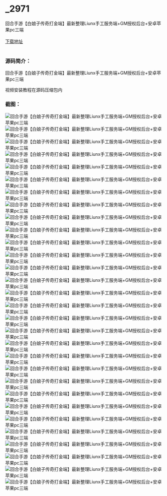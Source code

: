 # _2971
回合手游【白娘子传奇打金端】最新整理Liunx手工服务端+GM授权后台+安卓苹果pc三端
<br/></br>
[下载地址](https://www.uuid2.com/2971.html "下载地址")
<br/></br>
<h3>源码简介：</h3>
<p>回合手游【白娘子传奇打金端】最新整理Liunx手工服务端+GM授权后台+安卓苹果pc三端<p>
<p>视频安装教程在源码压缩包内<p>
<h3>截图：</h3>
<img src="https://www.uuid2.com/wp-content/uploads/img/202206/5267e96510.jpg" alt="回合手游【白娘子传奇打金端】最新整理Liunx手工服务端+GM授权后台+安卓苹果pc三端"><img src="https://www.uuid2.com/wp-content/uploads/img/202206/5267e96538.jpg" alt="回合手游【白娘子传奇打金端】最新整理Liunx手工服务端+GM授权后台+安卓苹果pc三端"><img src="https://www.uuid2.com/wp-content/uploads/img/202206/5267e96671.jpg" alt="回合手游【白娘子传奇打金端】最新整理Liunx手工服务端+GM授权后台+安卓苹果pc三端"><img src="https://www.uuid2.com/wp-content/uploads/img/202206/5267e96336.jpg" alt="回合手游【白娘子传奇打金端】最新整理Liunx手工服务端+GM授权后台+安卓苹果pc三端"><img src="https://www.uuid2.com/wp-content/uploads/img/202206/1d6f9f2908.jpg" alt="回合手游【白娘子传奇打金端】最新整理Liunx手工服务端+GM授权后台+安卓苹果pc三端"><img src="https://www.uuid2.com/wp-content/uploads/img/202206/1d6f9f2285.jpg" alt="回合手游【白娘子传奇打金端】最新整理Liunx手工服务端+GM授权后台+安卓苹果pc三端"><img src="https://www.uuid2.com/wp-content/uploads/img/202206/1d6f9f2497.jpg" alt="回合手游【白娘子传奇打金端】最新整理Liunx手工服务端+GM授权后台+安卓苹果pc三端"><img src="https://www.uuid2.com/wp-content/uploads/img/202206/1d6f9f2608.jpg" alt="回合手游【白娘子传奇打金端】最新整理Liunx手工服务端+GM授权后台+安卓苹果pc三端"><img src="https://www.uuid2.com/wp-content/uploads/img/202206/1d6f9f2926.jpg" alt="回合手游【白娘子传奇打金端】最新整理Liunx手工服务端+GM授权后台+安卓苹果pc三端"><img src="https://www.uuid2.com/wp-content/uploads/img/202206/1d6f9f2893.jpg" alt="回合手游【白娘子传奇打金端】最新整理Liunx手工服务端+GM授权后台+安卓苹果pc三端"><img src="https://www.uuid2.com/wp-content/uploads/img/202206/f374952174.jpg" alt="回合手游【白娘子传奇打金端】最新整理Liunx手工服务端+GM授权后台+安卓苹果pc三端"><img src="https://www.uuid2.com/wp-content/uploads/img/202206/f374952269.jpg" alt="回合手游【白娘子传奇打金端】最新整理Liunx手工服务端+GM授权后台+安卓苹果pc三端"><img src="https://www.uuid2.com/wp-content/uploads/img/202206/f374952975.jpg" alt="回合手游【白娘子传奇打金端】最新整理Liunx手工服务端+GM授权后台+安卓苹果pc三端"><img src="https://www.uuid2.com/wp-content/uploads/img/202206/f374952571.jpg" alt="回合手游【白娘子传奇打金端】最新整理Liunx手工服务端+GM授权后台+安卓苹果pc三端"><img src="https://www.uuid2.com/wp-content/uploads/img/202206/f374952184.jpg" alt="回合手游【白娘子传奇打金端】最新整理Liunx手工服务端+GM授权后台+安卓苹果pc三端"><img src="https://www.uuid2.com/wp-content/uploads/img/202206/f374952357.jpg" alt="回合手游【白娘子传奇打金端】最新整理Liunx手工服务端+GM授权后台+安卓苹果pc三端"><img src="https://www.uuid2.com/wp-content/uploads/img/202206/b3b124a323.jpg" alt="回合手游【白娘子传奇打金端】最新整理Liunx手工服务端+GM授权后台+安卓苹果pc三端"><img src="https://www.uuid2.com/wp-content/uploads/img/202206/b3b124a186.jpg" alt="回合手游【白娘子传奇打金端】最新整理Liunx手工服务端+GM授权后台+安卓苹果pc三端"><img src="https://www.uuid2.com/wp-content/uploads/img/202206/b3b124a461.jpg" alt="回合手游【白娘子传奇打金端】最新整理Liunx手工服务端+GM授权后台+安卓苹果pc三端"><img src="https://www.uuid2.com/wp-content/uploads/img/202206/b3b124a709.jpg" alt="回合手游【白娘子传奇打金端】最新整理Liunx手工服务端+GM授权后台+安卓苹果pc三端"><img src="https://www.uuid2.com/wp-content/uploads/img/202206/b3b124a747.jpg" alt="回合手游【白娘子传奇打金端】最新整理Liunx手工服务端+GM授权后台+安卓苹果pc三端"><img src="https://www.uuid2.com/wp-content/uploads/img/202206/b3b124a266.jpg" alt="回合手游【白娘子传奇打金端】最新整理Liunx手工服务端+GM授权后台+安卓苹果pc三端"><img src="https://www.uuid2.com/wp-content/uploads/img/202206/e03fe78647.jpg" alt="回合手游【白娘子传奇打金端】最新整理Liunx手工服务端+GM授权后台+安卓苹果pc三端"><img src="https://www.uuid2.com/wp-content/uploads/img/202206/e03fe78973.jpg" alt="回合手游【白娘子传奇打金端】最新整理Liunx手工服务端+GM授权后台+安卓苹果pc三端"><img src="https://www.uuid2.com/wp-content/uploads/img/202206/e03fe78214.jpg" alt="回合手游【白娘子传奇打金端】最新整理Liunx手工服务端+GM授权后台+安卓苹果pc三端"><img src="https://www.uuid2.com/wp-content/uploads/img/202206/e03fe78562.jpg" alt="回合手游【白娘子传奇打金端】最新整理Liunx手工服务端+GM授权后台+安卓苹果pc三端"><img src="https://www.uuid2.com/wp-content/uploads/img/202206/e03fe78826.jpg" alt="回合手游【白娘子传奇打金端】最新整理Liunx手工服务端+GM授权后台+安卓苹果pc三端"><img src="https://www.uuid2.com/wp-content/uploads/img/202206/e03fe78364.jpg" alt="回合手游【白娘子传奇打金端】最新整理Liunx手工服务端+GM授权后台+安卓苹果pc三端"><img src="https://www.uuid2.com/wp-content/uploads/img/202206/e03fe78774.jpg" alt="回合手游【白娘子传奇打金端】最新整理Liunx手工服务端+GM授权后台+安卓苹果pc三端"><img src="https://www.uuid2.com/wp-content/uploads/img/202206/c7e3c50916.jpg" alt="回合手游【白娘子传奇打金端】最新整理Liunx手工服务端+GM授权后台+安卓苹果pc三端">

